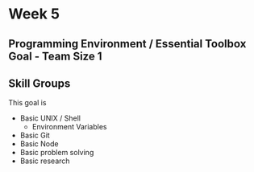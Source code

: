 # Week 5

## Programming Environment / Essential Toolbox Goal - Team Size 1

## Skill Groups

This goal is

- Basic UNIX / Shell
  - Environment Variables
- Basic Git
- Basic Node
- Basic problem solving
- Basic research
